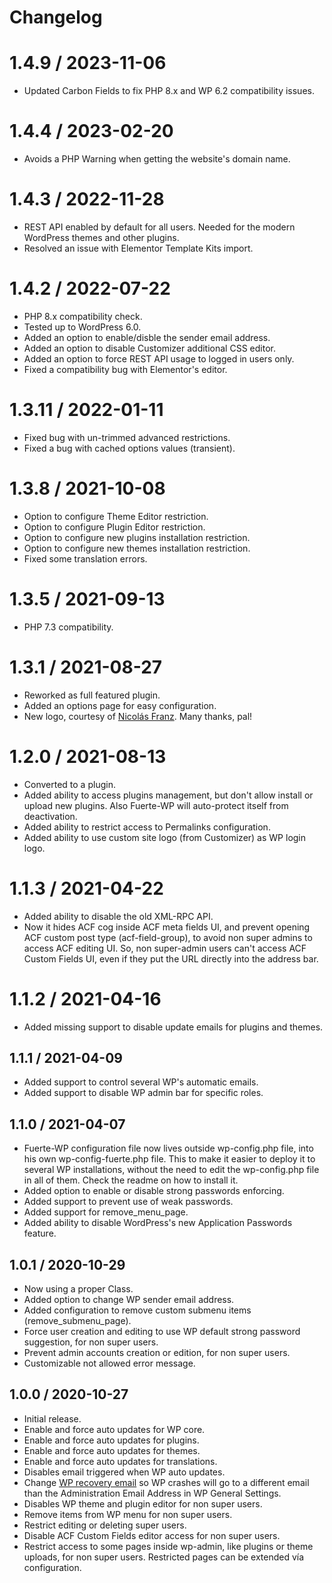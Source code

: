 # Changelog

# 1.4.9 / 2023-11-06
- Updated Carbon Fields to fix PHP 8.x and WP 6.2 compatibility issues.

# 1.4.4 / 2023-02-20
- Avoids a PHP Warning when getting the website's domain name.

# 1.4.3 / 2022-11-28
- REST API enabled by default for all users. Needed for the modern WordPress themes and other plugins.
- Resolved an issue with Elementor Template Kits import.

# 1.4.2 / 2022-07-22
- PHP 8.x compatibility check.
- Tested up to WordPress 6.0.
- Added an option to enable/disble the sender email address.
- Added an option to disable Customizer additional CSS editor.
- Added an option to force REST API usage to logged in users only.
- Fixed a compatibility bug with Elementor's editor.

# 1.3.11 / 2022-01-11
- Fixed bug with un-trimmed advanced restrictions.
- Fixed a bug with cached options values (transient).

# 1.3.8 / 2021-10-08
- Option to configure Theme Editor restriction.
- Option to configure Plugin Editor restriction.
- Option to configure new plugins installation restriction.
- Option to configure new themes installation restriction.
- Fixed some translation errors.

# 1.3.5 / 2021-09-13
- PHP 7.3 compatibility.

# 1.3.1 / 2021-08-27
- Reworked as full featured plugin.
- Added an options page for easy configuration.
- New logo, courtesy of [Nicolás Franz](https://nicolasfranz.com). Many thanks, pal!

# 1.2.0 / 2021-08-13
- Converted to a plugin.
- Added ability to access plugins management, but don't allow install or upload new plugins. Also Fuerte-WP will auto-protect itself from deactivation.
- Added ability to restrict access to Permalinks configuration.
- Added ability to use custom site logo (from Customizer) as WP login logo.

# 1.1.3 / 2021-04-22
- Added ability to disable the old XML-RPC API.
- Now it hides ACF cog inside ACF meta fields UI, and prevent opening ACF custom post type (acf-field-group), to avoid non super admins to access ACF editing UI. So, non super-admin users can't access ACF Custom Fields UI, even if they put the URL directly into the address bar.

# 1.1.2 / 2021-04-16
- Added missing support to disable update emails for plugins and themes.

## 1.1.1 / 2021-04-09
- Added support to control several WP's automatic emails.
- Added support to disable WP admin bar for specific roles.

## 1.1.0 / 2021-04-07
- Fuerte-WP configuration file now lives outside wp-config.php file, into his own wp-config-fuerte.php file. This to make it easier to deploy it to several WP installations, without the need to edit the wp-config.php file in all of them. Check the readme on how to install it.
- Added option to enable or disable strong passwords enforcing.
- Added support to prevent use of weak passwords.
- Added support for remove_menu_page.
- Added ability to disable WordPress's new Application Passwords feature.

## 1.0.1 / 2020-10-29
- Now using a proper Class.
- Added option to change WP sender email address.
- Added configuration to remove custom submenu items (remove_submenu_page).
- Force user creation and editing to use WP default strong password suggestion, for non super users.
- Prevent admin accounts creation or edition, for non super users.
- Customizable not allowed error message.

## 1.0.0 / 2020-10-27
- Initial release.
- Enable and force auto updates for WP core.
- Enable and force auto updates for plugins.
- Enable and force auto updates for themes.
- Enable and force auto updates for translations.
- Disables email triggered when WP auto updates.
- Change [WP recovery email](https://make.wordpress.org/core/2019/04/16/fatal-error-recovery-mode-in-5-2/) so WP crashes will go to a different email than the Administration Email Address in WP General Settings.
- Disables WP theme and plugin editor for non super users.
- Remove items from WP menu for non super users.
- Restrict editing or deleting super users.
- Disable ACF Custom Fields editor access for non super users.
- Restrict access to some pages inside wp-admin, like plugins or theme uploads, for non super users. Restricted pages can be extended vía configuration.
